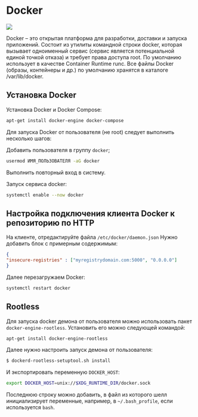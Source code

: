 # Docker

![](https://1000logos.net/wp-content/uploads/2021/11/Docker-Logo-2015.png)

Docker – это открытая платформа для разработки, доставки и запуска приложений. Состоит из утилиты командной строки docker, которая вызывает одноименный сервис (сервис является потенциальной единой точкой отказа) и требует права доступа root. По умолчанию использует в качестве Container Runtime runc. Все файлы Docker (образы, контейнеры и др.) по умолчанию хранятся в каталоге /var/lib/docker.

## Установка Docker

Установка Docker и Docker Compose:
```bash
apt-get install docker-engine docker-compose
```

Для запуска Docker от пользователя (не root) следует выполнить несколько шагов:

Добавить пользователя в группу `docker`;
```bash
usermod ИМЯ_ПОЛЬЗОВАТЕЛЯ -aG docker
```

Выполнить повторный вход в систему.

Запуск сервиса docker:
```bash
systemctl enable --now docker
```

## Настройка подключения клиента Docker к репозиторию по HTTP

На клиенте, отредактируйте файла `/etc/docker/daemon.json` Нужно добавить блок с примерным содержимым:

```json
{
"insecure-registries" : ["myregistrydomain.com:5000", "0.0.0.0"]
}

```

Далее перезагружаем Docker:
```bash
systemctl restart docker
```

## Rootless

Для запуска docker демона от пользователя можно использовать пакет `docker-engine-rootless`. Установить его можно следующей командой:
```bash
apt-get install docker-engine-rootless
```
Далее нужно настроить запуск демона от пользователя:
```bash
$ dockerd-rootless-setuptool.sh install
```
И экcпортировать переменную `DOCKER_HOST`:
```bash
export DOCKER_HOST=unix://$XDG_RUNTIME_DIR/docker.sock
```
Последнюю строку можно добавить, в файл из которого шелл инициализирует переменные, например, в `~/.bash_profile`, если используется `bash`. 